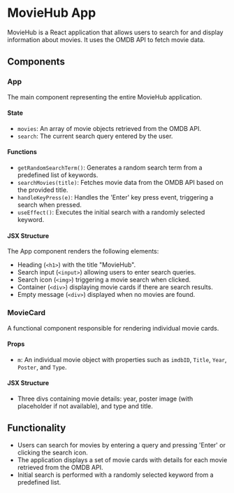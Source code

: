 # MovieHub App

MovieHub is a React application that allows users to search for and display information about movies. It uses the OMDB API to fetch movie data.

## Components

### App

The main component representing the entire MovieHub application.

#### State

- `movies`: An array of movie objects retrieved from the OMDB API.
- `search`: The current search query entered by the user.

#### Functions

- `getRandomSearchTerm()`: Generates a random search term from a predefined list of keywords.
- `searchMovies(title)`: Fetches movie data from the OMDB API based on the provided title.
- `handleKeyPress(e)`: Handles the 'Enter' key press event, triggering a search when pressed.
- `useEffect()`: Executes the initial search with a randomly selected keyword.

#### JSX Structure

The App component renders the following elements:

- Heading (`<h1>`) with the title "MovieHub".
- Search input (`<input>`) allowing users to enter search queries.
- Search icon (`<img>`) triggering a movie search when clicked.
- Container (`<div>`) displaying movie cards if there are search results.
- Empty message (`<div>`) displayed when no movies are found.

### MovieCard

A functional component responsible for rendering individual movie cards.

#### Props

- `m`: An individual movie object with properties such as `imdbID`, `Title`, `Year`, `Poster`, and `Type`.

#### JSX Structure

- Three divs containing movie details: year, poster image (with placeholder if not available), and type and title.

## Functionality

- Users can search for movies by entering a query and pressing 'Enter' or clicking the search icon.
- The application displays a set of movie cards with details for each movie retrieved from the OMDB API.
- Initial search is performed with a randomly selected keyword from a predefined list.

